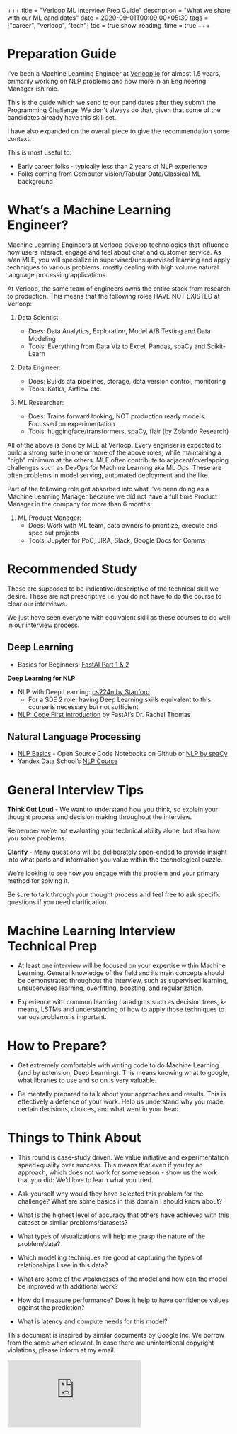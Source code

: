 +++
title = "Verloop ML Interview Prep Guide"
description = "What we share with our ML candidates"
date = 2020-09-01T00:09:00+05:30
tags = ["career", "verloop", "tech"]
toc = true
show_reading_time = true
+++

# Preparation Guide

I've been a Machine Learning Engineer at [Verloop.io](https://verloop.io) for almost 1.5 years, primarily working on NLP problems and now more in an Engineering Manager-ish role.

This is the guide which we send to our candidates after they submit the Programming Challenge. We don't always do that, given that some of the candidates already have this skill set. 

I have also expanded on the overall piece to give the recommendation some context.

This is most useful to:
* Early career folks - typically less than 2 years of NLP experience
* Folks coming from Computer Vision/Tabular Data/Classical ML background

# What’s a Machine Learning Engineer?

Machine Learning Engineers at Verloop develop technologies that influence how users interact, engage and feel about chat and customer service. As a/an MLE, you will specialize in supervised/unsupervised learning and apply techniques to various problems, mostly dealing with high volume natural language processing applications.

At Verloop, the same team of engineers owns the entire stack from research to production. This means that the following roles HAVE NOT EXISTED at Verloop:

1. Data Scientist: 
    - Does: Data Analytics, Exploration, Model A/B Testing and Data Modeling
    - Tools: Everything from Data Viz to Excel, Pandas, spaCy and Scikit-Learn

2. Data Engineer: 
    - Does: Builds ata pipelines, storage, data version control, monitoring
    - Tools: Kafka, Airflow etc.

3. ML Researcher: 
    - Does: Trains forward looking, NOT production ready models. Focussed on experimentation
    - Tools: huggingface/transformers, spaCy, flair (by Zolando Research)

All of the above is done by MLE at Verloop. Every engineer is expected to build a strong suite in one or more of the above roles, while maintaining a "high" minimum at the others. MLE often contribute to adjacent/overlapping challenges such as DevOps for Machine Learning aka ML Ops. These are often problems in model serving, automated deployment and the like. 

Part of the following role got absorbed into what I've been doing as a Machine Learning Manager because we did not have a full time Product Manager in the company for more than 6 months:

1. ML Product Manager: 
    - Does: Work with ML team, data owners to prioritize, execute and spec out projects
    - Tools: Jupyter for PoC, JIRA, Slack, Google Docs for Comms

# Recommended Study

These are supposed to be indicative/descriptive of the technical skill we desire. These are not prescriptive i.e. you do not have to do the course to clear our interviews. 

We just have seen everyone with equivalent skill as these courses to do well in our interview process.

## Deep Learning
* Basics for Beginners: [FastAI Part 1 & 2](https://course.fast.ai)

**Deep Learning for NLP**

* NLP with Deep Learning: [cs224n by Stanford](https://web.stanford.edu/class/cs224n/)
    * For a SDE 2 role, having Deep Learning skills equivalent to this course is necessary but not sufficient
* [NLP: Code First Introduction](https://www.fast.ai/2019/07/08/fastai-nlp/) by FastAI’s Dr. Rachel Thomas

## Natural Language Processing
* [NLP Basics](https://github.com/NirantK/nlp-python-deep-learning/) - Open Source Code Notebooks on Github or [NLP by spaCy](https://course.spacy.io)
* Yandex Data School’s [NLP Course](https://github.com/yandexdataschool/nlp_course)

# General Interview Tips
**Think Out Loud** - We want to understand how you think, so explain your thought process and decision making throughout the interview. 

Remember we’re not evaluating your technical ability alone, but also how you solve problems.

**Clarify** - Many questions will be deliberately open-ended to provide insight into what parts and information you value within the technological puzzle.

We’re looking to see how you engage with the problem and your primary method for solving it. 

Be sure to talk through your thought process and feel free to ask specific questions if you need clarification.

# Machine Learning Interview Technical Prep

* At least one interview will be focused on your expertise within Machine Learning. General knowledge of the field and its main concepts should be demonstrated throughout the interview, such as supervised learning, unsupervised learning, overfitting, boosting, and regularization.

* Experience with common learning paradigms such as decision trees, k-means, LSTMs and understanding of how to apply those techniques to various problems is important.

# How to Prepare?

* Get extremely comfortable with writing code to do Machine Learning (and by extension, Deep Learning). This means knowing what to google, what libraries to use and so on is very valuable.

* Be mentally prepared to talk about your approaches and results. This is effectively a defence of your work. Help us understand why you made certain decisions, choices, and what went in your head. 

# Things to Think About

* This round is case-study driven. We value initiative and experimentation speed+quality over success. This means that even if you try an approach, which does not work for some reason - show us the work that you did: We’d love to learn what you tried.

* Ask yourself why would they have selected this problem for the challenge? What are some basics in this domain I should know about?

* What is the highest level of accuracy that others have achieved with this dataset or similar problems/datasets?

* What types of visualizations will help me grasp the nature of the problem/data?

* Which modelling techniques are good at capturing the types of relationships I see in this data?

* What are some of the weaknesses of the model and how can the model be improved with additional work?

* How do I measure performance? Does it help to have confidence values against the prediction?

* What is latency and compute needs for this model?

This document is inspired by similar documents by Google Inc. We borrow from the same when relevant. In case there are unintentional copyright violations, please inform at my email.

<iframe src="https://niranting.substack.com/embed" style="border:1px solid #EEE; background:white;" frameborder="0" scrolling="no"></iframe>
